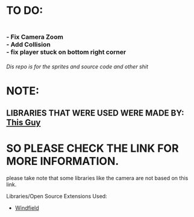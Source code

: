 <h1>TO DO:</h1>
<h3>
<br>- Fix Camera Zoom
<br>- Add Collision
<br>- fix player stuck on bottom right corner
</h3>
<h6>Dis repo is for the sprites and source code and other shit</h6>

<h1>NOTE:</h1>
<h2>LIBRARIES THAT WERE USED WERE MADE BY: <a href="https://github.com/DeybisMelendez/game-tools">This Guy</a></h2>
<h1>SO PLEASE CHECK THE LINK FOR MORE INFORMATION.</h1>
please take note that some libraries like the camera are not based on this link.

Libraries/Open Source Extensions Used:
<ul>
  
<li><a href="https://github.com/a327ex/windfield"> Windfield </a></li>


</ul>
